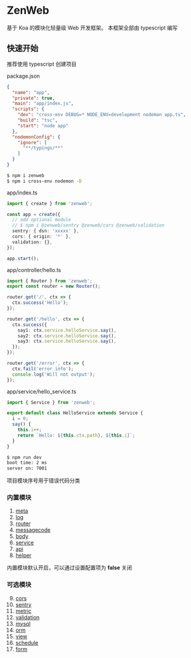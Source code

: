 # ZenWeb
基于 Koa 的模块化轻量级 Web 开发框架。
本框架全部由 typescript 编写

## 快速开始

推荐使用 typescript 创建项目

package.json
```json
{
  "name": "app",
  "private": true,
  "main": "app/index.js",
  "scripts": {
    "dev": "cross-env DEBUG=* NODE_ENV=development nodemon app.ts",
    "build": "tsc",
    "start": "node app"
  },
  "nodemonConfig": {
    "ignore": [
      "**/typings/**"
    ]
  }
}
```

```bash
$ npm i zenweb
$ npm i cross-env nodemon -D
```

app/index.ts
```ts
import { create } from 'zenweb';

const app = create({
  // add optional module
  // $ npm i @zenweb/sentry @zenweb/cors @zenweb/validation
  sentry: { dsn: 'xxxxx' },
  cors: { origin: '*' },
  validation: {},
});

app.start();
```

app/controller/hello.ts
```ts
import { Router } from 'zenweb';
export const router = new Router();

router.get('/', ctx => {
  ctx.success('Hello');
});

router.get('/hello', ctx => {
  ctx.success({
    say1: ctx.service.helloService.say(),
    say2: ctx.service.helloService.say(),
    say3: ctx.service.helloService.say(),
  });
});

router.get('/error', ctx => {
  ctx.fail('error info');
  console.log('Will not output');
});
```

app/service/hello_service.ts
```js
import { Service } from 'zenweb';

export default class HelloService extends Service {
  i = 0;
  say() {
    this.i++;
    return `Hello: ${this.ctx.path}, ${this.i}`;
  }
}
```

```bash
$ npm run dev
boot time: 2 ms
server on: 7001
```

项目模块序号用于错误代码分类

### 内置模块
1. [meta](https://www.npmjs.com/package/@zenweb/meta)
2. [log](https://www.npmjs.com/package/@zenweb/log)
3. [router](https://www.npmjs.com/package/@zenweb/router)
4. [messagecode](https://www.npmjs.com/package/@zenweb/messagecode)
5. [body](https://www.npmjs.com/package/@zenweb/body)
6. [service](https://www.npmjs.com/package/@zenweb/service)
7. [api](https://www.npmjs.com/package/@zenweb/api)
8. [helper](https://www.npmjs.com/package/@zenweb/helper)

内置模块默认开启，可以通过设置配置项为 **false** 关闭


### 可选模块
9. [cors](https://www.npmjs.com/package/@zenweb/cors)
10. [sentry](https://www.npmjs.com/package/@zenweb/sentry)
11. [metric](https://www.npmjs.com/package/@zenweb/metric)
12. [validation](https://www.npmjs.com/package/@zenweb/validation)
13. [mysql](https://www.npmjs.com/package/@zenweb/mysql)
14. [orm](https://www.npmjs.com/package/@zenweb/orm)
15. [view](https://www.npmjs.com/package/@zenweb/view)
16. [schedule](https://www.npmjs.com/package/@zenweb/schedule)
17. [form](https://www.npmjs.com/package/@zenweb/form)
